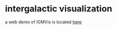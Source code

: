 # intergalactic visualization
a web demo of IGMVis is located [here](https://creativecodinglab.github.io/Intergalactic/intergalactic.html) 
